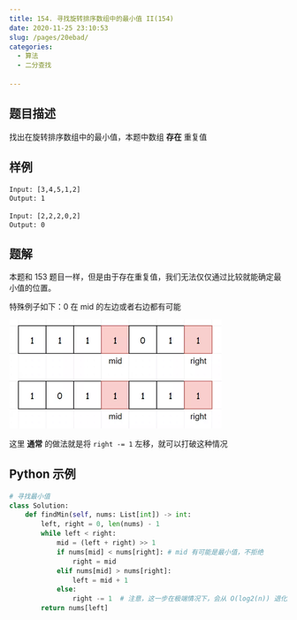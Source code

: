 ```yaml
---
title: 154. 寻找旋转排序数组中的最小值 II(154)
date: 2020-11-25 23:10:53
slug: /pages/20ebad/
categories: 
  - 算法
  - 二分查找

---
```


## 题目描述

找出在旋转排序数组中的最小值，本题中数组 **存在** 重复值

## 样例

```
Input: [3,4,5,1,2]
Output: 1

Input: [2,2,2,0,2]
Output: 0
```

## 题解

本题和 153 题目一样，但是由于存在重复值，我们无法仅仅通过比较就能确定最小值的位置。

特殊例子如下：0 在 mid 的左边或者右边都有可能

<img src="./assets/img/6.919e5b4b.jpg" alt="PNG" style="zoom: 50%;margin:0" />

这里  **通常**  的做法就是将 `right -= 1` 左移，就可以打破这种情况

## Python 示例

```python
# 寻找最小值
class Solution:
    def findMin(self, nums: List[int]) -> int:
        left, right = 0, len(nums) - 1
        while left < right:
            mid = (left + right) >> 1
            if nums[mid] < nums[right]: # mid 有可能是最小值，不拒绝
                right = mid 
            elif nums[mid] > nums[right]:
                left = mid + 1
            else:
                right -= 1  # 注意，这一步在极端情况下，会从 O(log2(n)) 退化为 O(n)
        return nums[left]
```

